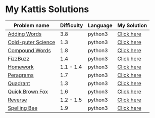 # My Kattis Solutions

| Problem name  | Difficulty | Language | My Solution |
| ------------- | ------------- | ------------- | ------------- |
| [Adding Words](https://open.kattis.com/problems/addingwords) |  3.8 | python3 | [Click here](https://github.com/ngowran/My_Kattis_Solutions/blob/main/difficulty_3-4/addingwords.py) |
| [Cold-puter Science](https://open.kattis.com/problems/cold) | 1.3 | python3 | [Click here](https://github.com/ngowran/My_Kattis_Solutions/blob/main/difficulty_1-2/cold-science.py) |
| [Compound Words](https://open.kattis.com/problems/compoundwords) | 1.8 | python3 | [Click here](https://github.com/ngowran/My_Kattis_Solutions/blob/main/difficulty_1-2/compundwords.py) |
| [FizzBuzz](https://open.kattis.com/problems/fizzbuzz) | 1.4 | python3 | [Click here](https://github.com/ngowran/My_Kattis_Solutions/blob/main/difficulty_1-2/fizzbuzz.py) |
| [Homework](https://open.kattis.com/problems/heimavinna) | 1.1 - 1.4 | python3 | [Click here](https://github.com/ngowran/My_Kattis_Solutions/blob/main/difficulty_1-2/homework.py) |
| [Peragrams](https://open.kattis.com/problems/peragrams) | 1.7 | python3 | [Click here](https://github.com/ngowran/My_Kattis_Solutions/blob/main/difficulty_1-2/peragram.py) |
| [Quadrant](https://open.kattis.com/problems/quadrant)  | 1.3  | python3 | [Click here](https://github.com/ngowran/My_Kattis_Solutions/blob/main/difficulty_1-2/quadrant.py) |
| [Quick Brown Fox](https://open.kattis.com/problems/quickbrownfox) | 1.6 | python3 | [Click here](https://github.com/ngowran/My_Kattis_Solutions/blob/main/difficulty_1-2/quickbrownfox.py) |
| [Reverse](https://open.kattis.com/problems/ofugsnuid) | 1.2 - 1.5 | python3 | [Click here](https://github.com/ngowran/My_Kattis_Solutions/blob/main/difficulty_1-2/reverse.py )|
| [Spelling Bee](https://open.kattis.com/problems/spellingbee) | 1.9 | python3 | [Click here](https://github.com/ngowran/My_Kattis_Solutions/blob/main/difficulty_1-2/spelling-bee.py)|
